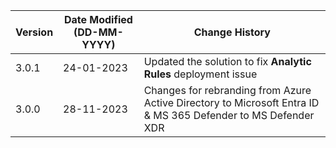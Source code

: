 | **Version** | **Date Modified (DD-MM-YYYY)** | **Change History**                                                         |
|-------------|--------------------------------|----------------------------------------------------------------------------|
| 3.0.1       | 24-01-2023                     | Updated the solution to fix **Analytic Rules** deployment issue |
| 3.0.0       | 28-11-2023                     | Changes for rebranding from Azure Active Directory to Microsoft Entra ID & MS 365 Defender to MS Defender XDR |